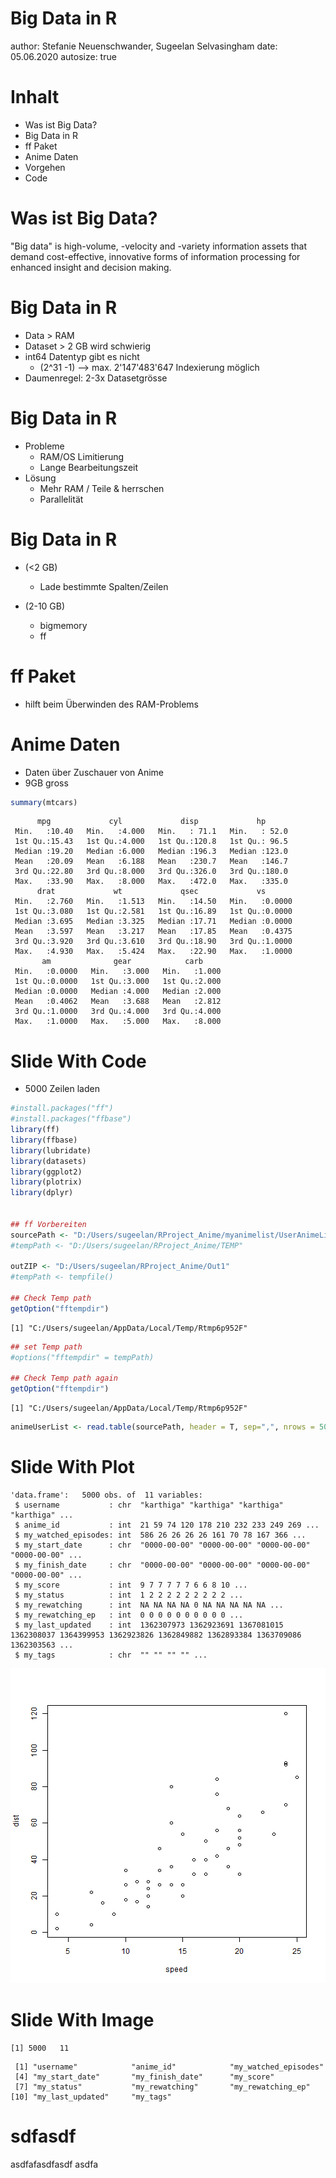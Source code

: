 Big Data in R
========================================================
author: Stefanie Neuenschwander, Sugeelan Selvasingham
date: 05.06.2020
autosize: true

Inhalt
========================================================

- Was ist Big Data?
- Big Data in R
- ff Paket
- Anime Daten
- Vorgehen
- Code

Was ist Big Data?
========================================================
"Big data" is high-volume, -velocity and -variety information assets that demand cost-effective, innovative forms of information processing for enhanced insight and decision making.

Big Data in R
========================================================
- Data > RAM
- Dataset > 2 GB wird schwierig
- int64 Datentyp gibt es nicht
  - (2^31 -1) --> max. 2'147'483'647 Indexierung möglich
- Daumenregel: 2-3x Datasetgrösse

Big Data in R
========================================================
- Probleme
  - RAM/OS Limitierung
  - Lange Bearbeitungszeit
- Lösung
  - Mehr RAM / Teile & herrschen
  - Parallelität
  
Big Data in R
========================================================
- (<2 GB)
  - Lade bestimmte Spalten/Zeilen

- (2-10 GB)
  - bigmemory
  - ff



ff Paket
========================================================
- hilft beim Überwinden des RAM-Problems



Anime Daten
========================================================
- Daten über Zuschauer von Anime
- 9GB gross

```r
summary(mtcars)
```

```
      mpg             cyl             disp             hp       
 Min.   :10.40   Min.   :4.000   Min.   : 71.1   Min.   : 52.0  
 1st Qu.:15.43   1st Qu.:4.000   1st Qu.:120.8   1st Qu.: 96.5  
 Median :19.20   Median :6.000   Median :196.3   Median :123.0  
 Mean   :20.09   Mean   :6.188   Mean   :230.7   Mean   :146.7  
 3rd Qu.:22.80   3rd Qu.:8.000   3rd Qu.:326.0   3rd Qu.:180.0  
 Max.   :33.90   Max.   :8.000   Max.   :472.0   Max.   :335.0  
      drat             wt             qsec             vs        
 Min.   :2.760   Min.   :1.513   Min.   :14.50   Min.   :0.0000  
 1st Qu.:3.080   1st Qu.:2.581   1st Qu.:16.89   1st Qu.:0.0000  
 Median :3.695   Median :3.325   Median :17.71   Median :0.0000  
 Mean   :3.597   Mean   :3.217   Mean   :17.85   Mean   :0.4375  
 3rd Qu.:3.920   3rd Qu.:3.610   3rd Qu.:18.90   3rd Qu.:1.0000  
 Max.   :4.930   Max.   :5.424   Max.   :22.90   Max.   :1.0000  
       am              gear            carb      
 Min.   :0.0000   Min.   :3.000   Min.   :1.000  
 1st Qu.:0.0000   1st Qu.:3.000   1st Qu.:2.000  
 Median :0.0000   Median :4.000   Median :2.000  
 Mean   :0.4062   Mean   :3.688   Mean   :2.812  
 3rd Qu.:1.0000   3rd Qu.:4.000   3rd Qu.:4.000  
 Max.   :1.0000   Max.   :5.000   Max.   :8.000  
```


Slide With Code
========================================================
- 5000 Zeilen laden


```r
#install.packages("ff")
#install.packages("ffbase")
library(ff)
library(ffbase)
library(lubridate)
library(datasets)
library(ggplot2)
library(plotrix)
library(dplyr)


## ff Vorbereiten
sourcePath <- "D:/Users/sugeelan/RProject_Anime/myanimelist/UserAnimeList.csv"
#tempPath <- "D:/Users/sugeelan/RProject_Anime/TEMP"

outZIP <- "D:/Users/sugeelan/RProject_Anime/Out1"
#tempPath <- tempfile()

## Check Temp path
getOption("fftempdir")
```

```
[1] "C:/Users/sugeelan/AppData/Local/Temp/Rtmp6p952F"
```

```r
## set Temp path
#options("fftempdir" = tempPath)

## Check Temp path again
getOption("fftempdir")
```

```
[1] "C:/Users/sugeelan/AppData/Local/Temp/Rtmp6p952F"
```

```r
animeUserList <- read.table(sourcePath, header = T, sep=",", nrows = 5000)
```

Slide With Plot
========================================================


```
'data.frame':	5000 obs. of  11 variables:
 $ username           : chr  "karthiga" "karthiga" "karthiga" "karthiga" ...
 $ anime_id           : int  21 59 74 120 178 210 232 233 249 269 ...
 $ my_watched_episodes: int  586 26 26 26 26 161 70 78 167 366 ...
 $ my_start_date      : chr  "0000-00-00" "0000-00-00" "0000-00-00" "0000-00-00" ...
 $ my_finish_date     : chr  "0000-00-00" "0000-00-00" "0000-00-00" "0000-00-00" ...
 $ my_score           : int  9 7 7 7 7 7 6 6 8 10 ...
 $ my_status          : int  1 2 2 2 2 2 2 2 2 2 ...
 $ my_rewatching      : int  NA NA NA NA 0 NA NA NA NA NA ...
 $ my_rewatching_ep   : int  0 0 0 0 0 0 0 0 0 0 ...
 $ my_last_updated    : int  1362307973 1362923691 1367081015 1362308037 1364399953 1362923826 1362849882 1362893384 1363709086 1362303563 ...
 $ my_tags            : chr  "" "" "" "" ...
```


![plot of chunk unnamed-chunk-4](r_vertiefung_v1-figure/unnamed-chunk-4-1.png)

Slide With Image
========================================================


```
[1] 5000   11
```

```
 [1] "username"            "anime_id"            "my_watched_episodes"
 [4] "my_start_date"       "my_finish_date"      "my_score"           
 [7] "my_status"           "my_rewatching"       "my_rewatching_ep"   
[10] "my_last_updated"     "my_tags"            
```

sdfasdf
========================================================
asdfafasdfasdf
asdfa
